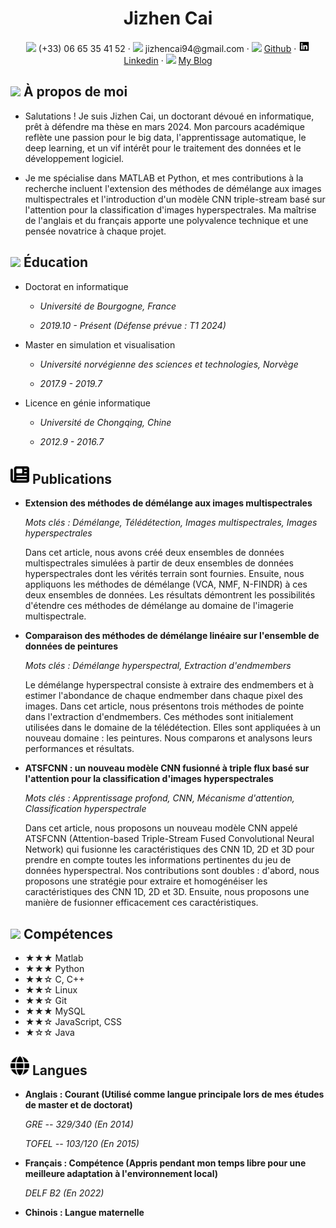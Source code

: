  <center>
     <h1>Jizhen Cai</h1>
     <div>
         <span>
             <img src="assets/phone-solid.svg" width="18px">
             (+33) 06 65 35 41 52
         </span>
         ·
         <span>
             <img src="assets/envelope-solid.svg" width="18px">
             jizhencai94@gmail.com
         </span>
         ·
         <span>
             <img src="assets/github-brands.svg" width="18px">
             <a href="https://github.com/Gogogoforit">Github</a>
         </span>
         ·
         <span>
             <img src="assets/linkedin.svg" width="18px">
             <a href="https://www.linkedin.com/in/jizhen-cai-7527a9162/">Linkedin</a>
         </span>
         ·
         <span>
             <img src="assets/rss-solid.svg" width="18px">
             <a href="https://blog.csdn.net/garrulousabyss">My Blog</a>
         </span>
     </div>
 </center>

## <img src="assets/info-circle-solid.svg" width="30px"> À propos de moi

- Salutations ! Je suis Jizhen Cai, un doctorant dévoué en informatique, prêt à défendre ma thèse en mars 2024. Mon parcours académique reflète une passion pour le big data, l'apprentissage automatique, le deep learning, et un vif intérêt pour le traitement des données et le développement logiciel.

- Je me spécialise dans MATLAB et Python, et mes contributions à la recherche incluent l'extension des méthodes de démélange aux images multispectrales et l'introduction d'un modèle CNN triple-stream basé sur l'attention pour la classification d'images hyperspectrales. Ma maîtrise de l'anglais et du français apporte une polyvalence technique et une pensée novatrice à chaque projet.

## <img src="assets/graduation-cap-solid.svg" width="30px"> Éducation

- Doctorat en informatique

  - *Université de Bourgogne, France*
  
  - *2019.10 - Présent (Défense prévue : T1 2024)*
  
- Master en simulation et visualisation

  - *Université norvégienne des sciences et technologies, Norvège*
  
  - *2017.9 - 2019.7*
  
- Licence en génie informatique

  - *Université de Chongqing, Chine*
  
  - *2012.9 - 2016.7*

## <img src="assets/newspaper.svg" width="30px"> Publications

- **Extension des méthodes de démélange aux images multispectrales**

  *Mots clés : Démélange, Télédétection, Images multispectrales, Images hyperspectrales*

  Dans cet article, nous avons créé deux ensembles de données multispectrales simulées à partir de deux ensembles de données hyperspectrales dont les vérités terrain sont fournies. Ensuite, nous appliquons les méthodes de démélange (VCA, NMF, N-FINDR) à ces deux ensembles de données. Les résultats démontrent les possibilités d'étendre ces méthodes de démélange au domaine de l'imagerie multispectrale.

- **Comparaison des méthodes de démélange linéaire sur l'ensemble de données de peintures**

  *Mots clés : Démélange hyperspectral, Extraction d'endmembers*

  Le démélange hyperspectral consiste à extraire des endmembers et à estimer l'abondance de chaque endmember dans chaque pixel des images. Dans cet article, nous présentons trois méthodes de pointe dans l'extraction d'endmembers. Ces méthodes sont initialement utilisées dans le domaine de la télédétection. Elles sont appliquées à un nouveau domaine : les peintures. Nous comparons et analysons leurs performances et résultats.

- **ATSFCNN : un nouveau modèle CNN fusionné à triple flux basé sur l'attention pour la classification d'images hyperspectrales**

  *Mots clés : Apprentissage profond, CNN, Mécanisme d'attention, Classification hyperspectrale*

  Dans cet article, nous proposons un nouveau modèle CNN appelé ATSFCNN (Attention-based Triple-Stream Fused Convolutional Neural Network) qui fusionne les caractéristiques des CNN 1D, 2D et 3D pour prendre en compte toutes les informations pertinentes du jeu de données hyperspectral. Nos contributions sont doubles : d'abord, nous proposons une stratégie pour extraire et homogénéiser les caractéristiques des CNN 1D, 2D et 3D. Ensuite, nous proposons une manière de fusionner efficacement ces caractéristiques.

## <img src="assets/tools-solid.svg" width="30px"> Compétences

- ★★★ Matlab 
- ★★★ Python
- ★★☆ C, C++
- ★★☆ Linux
- ★★☆ Git
- ★★★ MySQL
- ★★☆ JavaScript, CSS
- ★☆☆ Java

## <img src="assets/globe.svg" width="30px"> Langues

- **Anglais : Courant (Utilisé comme langue principale lors de mes études de master et de doctorat)**

  *GRE -- 329/340 (En 2014)*

  *TOFEL -- 103/120 (En 2015)*
  
- **Français : Compétence (Appris pendant mon temps libre pour une meilleure adaptation à l'environnement local)**

  *DELF B2 (En 2022)*

- **Chinois : Langue maternelle**


